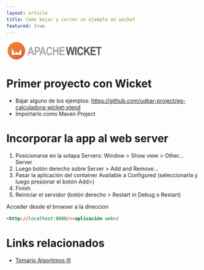 ```yaml
---
layout: article
title: Como bajar y correr un ejemplo en wicket
featured: true
---
```


<img src="/img/languages/apache-wicket.png" height="50%" width="50%"/>

# Primer proyecto con Wicket

-   Bajar alguno de los ejemplos: <https://github.com/uqbar-project/eg-calculadora-wicket-xtend>
-   Importarlo como Maven Project

<!-- -->

# Incorporar la app al web server

1.  Posicionarse en la solapa Servers: Window &gt; Show view &gt; Other... Server
2.  Luego botón derecho sobre Server &gt; Add and Remove...
3.  Pasar la aplicación del container Available a Configured (seleccionarla y luego presionar el botón Add&gt;)
4.  Finish
5.  Reiniciar el servidor (botón derecho &gt; Restart in Debug o Restart)

Acceder desde el browser a la direccion 

```html
<http://localhost:8080/><aplicación web>/
```

# Links relacionados

-  [Temario Algoritmos III](algo3-temario.html)
